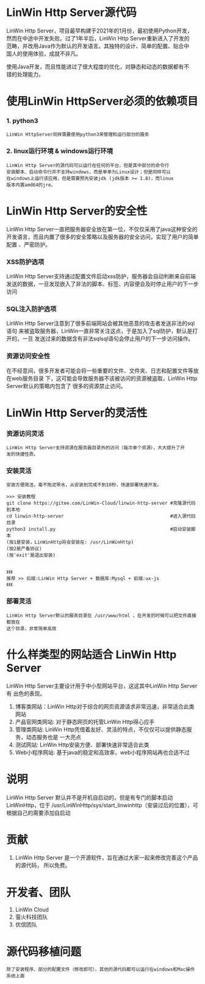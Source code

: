 # LinWin Http Server源代码

LinWin Http Server，项目最早构建于2021年的1月份，最初使用Python开发，
<br />
然而在中途中开发失败。过了1年半后，LinWin Http Server重新进入了开发的
<br />
范畴，并改用Java作为默认的开发语言。其独特的设计、简单的配置、贴合中
<br />
国人的使用体验，成就不非凡。

使用Java开发，而且性能进过了很大程度的优化，对静态和动态的数据都有不
<br />
错的处理能力。

# 使用LinWin HttpServer必须的依赖项目
### 1. python3 
    LinWin HttpServer同样需要使用python3来管理和运行部分的服务
### 2. linux运行环境 & windows运行环境
    LinWin Http Server的源代码可以运行在任何的平台，但是其中部分的命令行
    安装脚本、启动命令行并不支持windows，而是单单为Linux设计；但是同样可以
    在windows上运行该应用，但是需要预先安装jdk (jdk版本 >= 1.8)，而linux
    版本内置amd64的jre。

# LinWin Http Server的安全性
LinWin Http Server一直把服务器安全放在第一位，不仅仅采用了java这种安全的
开发语言，而且内置了很多的安全策略以及服务器的安全访问，实现了用户的简单配置
、严密防护。

### XSS防护选项
LinWin Http Server支持通过配置文件启动xss防护，服务器会自动判断来自前端
发送的数据，一旦发现嵌入了非法的脚本、标签、内容便会及时停止用户的下一步访问

### SQL注入防护选项
LinWin Http Server注意到了很多前端网站会被其他恶意的攻击者发送非法的sql语句
来被盗取服务器，LinWin一直非常关注这点，于是加入了sql防护，默认是打开的，一旦
发送过来的数据含有非法sqlsql语句会停止用户的下一步访问操作。

### 资源访问安全性
在不经意间，很多开发者可能会将一些重要的文件、文件夹、日志和配置文件等放在web服务目录
下，这可能会导致服务器不该被访问的资源被盗取，LinWin Http Server默认的策略内包含了
很多的资源禁止访问。

# LinWin Http Server的灵活性
### 资源访问灵活
    LinWin Http Server支持资源在服务器目录外的访问（每次单个资源），大大提升了开
    发的快捷性质。
### 安装灵活
    安装方便简洁，毫不拖泥带水，从安装到完成不到10秒，快速部署快速开发。

    >>> 安装教程
    git clone https://gitee.com/LinWin-Cloud/linwin-http-server #克隆源代码到本地
    cd linwin-http-server                                       #进入源代码目录
    python3 install.py                                          #启动安装脚本
    (按1是安装，LinWinHttp将会安装在: /usr/LinWinHttp)
    (按2是产看协议)
    (按'exit'是退出安装)


    》》》
    推荐 >> 后端:LinWin Http Server + 数据库:Mysql + 前端:ux-js
    《《《
### 部署灵活
    LinWin Http Server默认的服务目录在 /usr/www/html ，在开发的时候可以把文件直接都放在
    这个目录，非常简单高效

# 什么样类型的网站适合 LinWin Http Server
LinWin Http Server主要设计用于中小型网站平台，这这其中LinWin Http Server有
出色的表现。
1. 博客类网站：LinWin Http对于综合的网页资源请求非常迅速，非常适合此类网站
2. 产品官网类网站: 对于静态网页的托管LinWin Http得心应手
3. 管理类网站: LinWin Http凭借着友好、灵活的特点，不仅仅可以提供静态服务，动态服务也是
一大亮点
4. 测试网站: LinWin Http安装方便、部署快速非常适合此类
5. Web小程序网站: 基于java的稳定和高效率，web小程序网站再也合适不过

# 说明
LinWin Http Server 默认并不是开机自启动的，但是有专门的脚本启动LinWinHttp，位于
/usr/LinWinHttp/sys/start_linwinhttp（安装过后的位置），可根据自己的需要添加自启动

# 贡献
1. LinWin Http Server 是一个开源软件，旨在通过大家一起来修改完善这个产品的源代码，
所以免费。

# 开发者、团队
1. LinWin Cloud 
2. 萤火科技团队
3. 优信团队

# 源代码移植问题


    除了安装程序、部分的配置文件（修改即可），其他的源代码都可以运行在windows和Mac操作
    系统上面